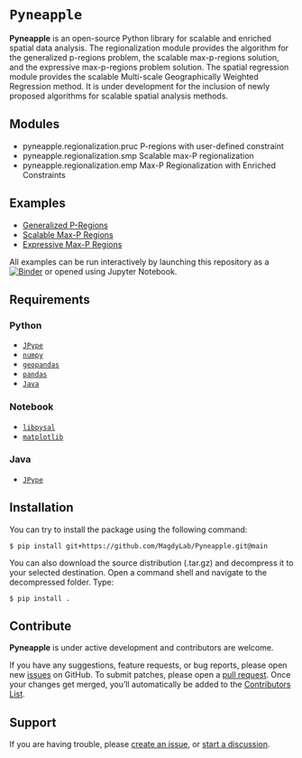 # `Pyneapple`

**Pyneapple** is an open-source Python library for scalable and enriched spatial data analysis. The regionalization module provides the algorithm for the generalized p-regions problem, the scalable max-p-regions solution, and the expressive max-p-regions problem solution. The spatial regression module provides the scalable Multi-scale Geographically Weighted Regression method. It is under development for the inclusion of newly proposed algorithms for scalable spatial analysis methods.

## Modules


- pyneapple.regionalization.pruc
P-regions with user-defined constraint
- pyneapple.regionalization.smp
Scalable max-P regionalization
- pyneapple.regionalization.emp
Max-P Regionalization with Enriched Constraints


## Examples
- [Generalized P-Regions](https://github.com/MagdyLab/Pyneapple/blob/main/notebooks/generalized_p.ipynb)
- [Scalable Max-P Regions](https://github.com/MagdyLab/Pyneapple/blob/main/notebooks/scalable_maxp.ipynb)
- [Expressive Max-P Regions](https://github.com/MagdyLab/Pyneapple/blob/main/notebooks/expressive_max_p.ipynb)

All examples can be run interactively by launching this repository as a [![Binder](https://mybinder.org/badge_logo.svg)](https://mybinder.org/v2/gh/MagdyLab/Pyneapple/HEAD) or opened using Jupyter Notebook.

## Requirements

### Python
- [`JPype`](https://jpype.readthedocs.io/en/latest/)
- [`numpy`](https://numpy.org/devdocs/)
- [`geopandas`](https://geopandas.org/en/stable/)
- [`pandas`](https://pandas.pydata.org/)
- [`Java`](https://www.java.com/)

### Notebook
- [`libpysal`](https://github.com/pysal/libpysal)
- [`matplotlib`](https://matplotlib.org/)

### Java
- [`JPype`](https://jpype.readthedocs.io/en/latest/)


## Installation
<!--- Not on pip or conda yet --->
<!--- To get started, please make sure that [`Java`](https://www.java.com/) is installed and the environment variables are cofigured. --->
You can try to install the package using the following command:
```
$ pip install git+https://github.com/MagdyLab/Pyneapple.git@main
```

You can also download the source distribution (.tar.gz) and decompress it to your selected destination. Open a command shell and navigate to the decompressed folder. Type:
```
$ pip install .
```
## Contribute

**Pyneapple** is under active development and contributors are welcome.

If you have any suggestions, feature requests, or bug reports, please open new [issues](https://github.com/pysal/PACKAGE_NAME/issues) on GitHub. To submit patches, please open a [pull request](https://github.com/YunfanKang/Pyneapple/pulls). Once your changes get merged, you’ll automatically be added to the [Contributors List](https://github.com/YunfanKang/Pyneapple/graphs/contributors).

## Support
If you are having trouble, please [create an issue](https://github.com/YunfanKang/Pyneapple/issues), or [start a discussion](https://github.com/YunfanKang/Pyneapple/discussions).
<!---, or talk to us in the [gitter room](https://gitter.im/YunfanKang/Pyneapple).--->
